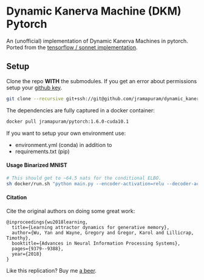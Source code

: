 # Dynamic Kanerva Machine (DKM) Pytorch

An (unofficial) implementation of Dynamic Kanerva Machines in pytorch.
Ported from the [tensorflow / sonnet implementation](https://github.com/deepmind/dynamic-kanerva-machines).


## Setup

Clone the repo **WITH** the submodules. If you get an error about permissions setup your [github key](https://docs.github.com/en/enterprise/2.15/user/articles/adding-a-new-ssh-key-to-your-github-account).

``` bash
git clone --recursive git+ssh://git@github.com/jramapuram/dynamic_kanerva_machine.git
```

The dependencies are fully captured in a docker container:

```bash
docker pull jramapuram/pytorch:1.6.0-cuda10.1
```

If you want to setup your own environment use:

  - environment.yml (conda) in addition to
  - requirements.txt (pip)


#### Usage Binarized MNIST

``` bash
# This should get to ~64.5 nats for the conditional ELBO.
sh docker/run.sh "python main.py --encoder-activation=relu --decoder-activation=relu --batch-size=32 --conv-normalization=groupnorm --task=binarized_mnist --decoder-layer-type=conv --dense-normalization=none --encoder-layer-type=conv --epochs=500 --kl-beta=1.0 --latent-size=512 --lr=1e-4 --memory-size=32 --nll-type=bernoulli --optimizer=lars_adam --warmup=10 --lr-update-schedule=cosine --encoder-layer-modifier=none --decoder-layer-modifier=none --clip=0 --episode-length=32 --workers-per-replica=2 --monte-carlo-posterior-samples=1 --weight-decay=0 --uid=kanBasev02_6 --num-opt-iters=1 --log-dir=./dkm/logs --model-dir=./dkm/models" 0  # tailing 0 runs on cuda device 0
```

#### Citation

Cite the original authors on doing some great work:

```
@inproceedings{wu2018learning,
  title={Learning attractor dynamics for generative memory},
  author={Wu, Yan and Wayne, Gregory and Gregor, Karol and Lillicrap, Timothy},
  booktitle={Advances in Neural Information Processing Systems},
  pages={9379--9388},
  year={2018}
}
```

Like this replication? Buy me [a beer](https://github.com/sponsors/jramapuram).

